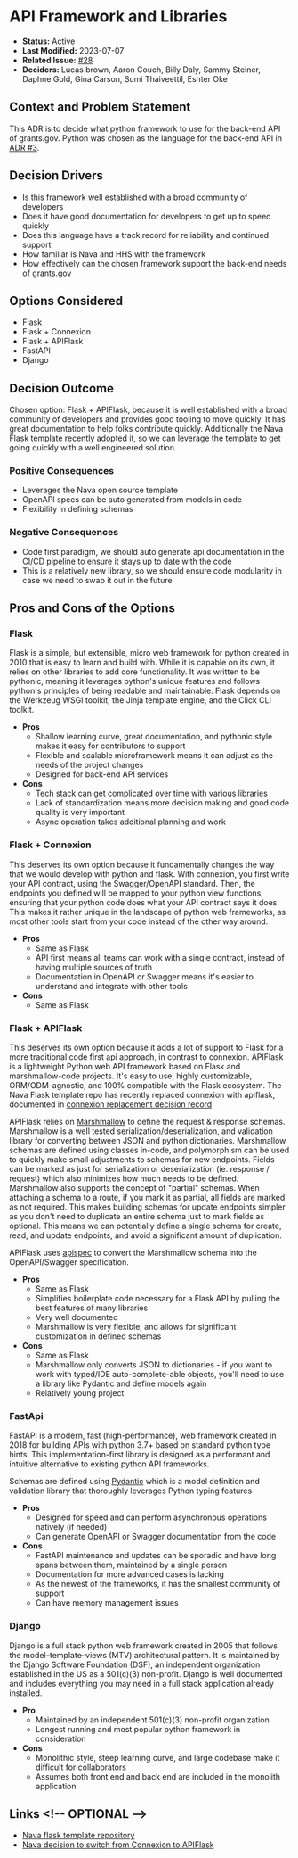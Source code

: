 # API Framework and Libraries

* **Status:** Active
* **Last Modified:** 2023-07-07
* **Related Issue:** [#28](https://github.com/HHS/simpler-grants-gov/issues/28)
* **Deciders:** Lucas brown, Aaron Couch, Billy Daly, Sammy Steiner, Daphne Gold, Gina Carson, Sumi Thaiveettil, Eshter Oke

## Context and Problem Statement

This ADR is to decide what python framework to use for the back-end API of grants.gov. Python was chosen as the language for the back-end API in [ADR #3](../../../../decisions/adr/0003-api-language.md).

## Decision Drivers

* Is this framework well established with a broad community of developers
* Does it have good documentation for developers to get up to speed quickly
* Does this language have a track record for reliability and continued support
* How familiar is Nava and HHS with the framework
* How effectively can the chosen framework support the back-end needs of grants.gov

## Options Considered

* Flask
* Flask + Connexion
* Flask + APIFlask
* FastAPI
* Django

## Decision Outcome

Chosen option: Flask + APIFlask, because it is well established with a broad community of developers and provides good tooling to move quickly. It has great documentation to help folks contribute quickly. Additionally the Nava Flask template recently adopted it, so we can leverage the template to get going quickly with a well engineered solution.

### Positive Consequences

* Leverages the Nava open source template
* OpenAPI specs can be auto generated from models in code
* Flexibility in defining schemas

### Negative Consequences

* Code first paradigm, we should auto generate api documentation in the CI/CD pipeline to ensure it stays up to date with the code
* This is a relatively new library, so we should ensure code modularity in case we need to swap it out in the future

## Pros and Cons of the Options

### Flask

Flask is a simple, but extensible, micro web framework for python created in 2010 that is easy to learn and build with. While it is capable on its own, it relies on other libraries to add core functionality. It was written to be pythonic, meaning it leverages python's unique features and follows python's principles of being readable and maintainable. Flask depends on the Werkzeug WSGI toolkit, the Jinja template engine, and the Click CLI toolkit.

* **Pros**
  * Shallow learning curve, great documentation, and pythonic style makes it easy for contributors to support
  * Flexible and scalable microframework means it can adjust as the needs of the project changes
  * Designed for back-end API services
* **Cons**
  * Tech stack can get complicated over time with various libraries
  * Lack of standardization means more decision making and good code quality is very important
  * Async operation takes additional planning and work

### Flask + Connexion

This deserves its own option because it fundamentally changes the way that we would develop with python and flask. With connexion, you first write your API contract, using the Swagger/OpenAPI standard. Then, the endpoints you defined will be mapped to your python view functions, ensuring that your python code does what your API contract says it does. This makes it rather unique in the landscape of python web frameworks, as most other tools start from your code instead of the other way around.

* **Pros**
  * Same as Flask
  * API first means all teams can work with a single contract, instead of having multiple sources of truth
  * Documentation in OpenAPI or Swagger means it's easier to understand and integrate with other tools
* **Cons**
  * Same as Flask

### Flask + APIFlask

This deserves its own option because it adds a lot of support to Flask for a more traditional code first api approach, in contrast to connexion. APIFlask is a lightweight Python web API framework based on Flask and marshmallow-code projects. It's easy to use, highly customizable, ORM/ODM-agnostic, and 100% compatible with the Flask ecosystem. The Nava Flask template repo has recently replaced connexion with apiflask, documented in [connexion replacement decision record](https://github.com/navapbc/template-application-flask/blob/main/docs/decisions/0001-connexion-replacement.md).

APIFlask relies on [Marshmallow](https://marshmallow.readthedocs.io/en/stable/) to define the request & response schemas. Marshmallow is a well tested serialization/deserialization, and validation library for converting between JSON and python dictionaries. Marshmallow schemas are defined using classes in-code, and polymorphism can be used to quickly make small adjustments to schemas for new endpoints. Fields can be marked as just for serialization or deserialization (ie. response / request) which also minimizes how much needs to be defined. Marshmallow also supports the concept of "partial" schemas. When attaching a schema to a route, if you mark it as partial, all fields are marked as not required. This makes building schemas for update endpoints simpler as you don't need to duplicate an entire schema just to mark fields as optional. This means we can potentially define a single schema for create, read, and update endpoints, and avoid a significant amount of duplication.

APIFlask uses [apispec](https://apispec.readthedocs.io/en/latest/) to convert the Marshmallow schema into the OpenAPI/Swagger specification.

* **Pros**
  * Same as Flask
  * Simplifies boilerplate code necessary for a Flask API by pulling the best features of many libraries
  * Very well documented
  * Marshmallow is very flexible, and allows for significant customization in defined schemas
* **Cons**
  * Same as Flask
  * Marshmallow only converts JSON to dictionaries - if you want to work with typed/IDE auto-complete-able objects, you'll need to use a library like Pydantic and define models again
  * Relatively young project

### FastApi

FastAPI is a modern, fast (high-performance), web framework created in 2018 for building APIs with python 3.7+ based on standard python type hints. This implementation-first library is designed as a performant and intuitive alternative to existing python API frameworks.

Schemas are defined using [Pydantic](https://docs.pydantic.dev/latest/) which is a model definition and validation library that thoroughly leverages Python typing features

* **Pros**
  * Designed for speed and can perform asynchronous operations natively (if needed)
  * Can generate OpenAPI or Swagger documentation from the code
* **Cons**
  * FastAPI maintenance and updates can be sporadic and have long spans between them, maintained by a single person
  * Documentation for more advanced cases is lacking
  * As the newest of the frameworks, it has the smallest community of support
  * Can have memory management issues

### Django

Django is a full stack python web framework created in 2005 that follows the model–template–views (MTV) architectural pattern. It is maintained by the Django Software Foundation (DSF), an independent organization established in the US as a 501(c)(3) non-profit. Django is well documented and includes everything you may need in a full stack application already installed.

* **Pro**
  * Maintained by an independent 501(c)(3) non-profit organization
  * Longest running and most popular python framework in consideration
* **Cons**
  * Monolithic style, steep learning curve, and large codebase make it difficult for collaborators
  * Assumes both front end and back end are included in the monolith application

## Links \<!-- OPTIONAL -->

* [Nava flask template repository](https://github.com/navapbc/template-application-flask)
* [Nava decision to switch from Connexion to APIFlask](https://github.com/navapbc/template-application-flask/blob/main/docs/decisions/0001-connexion-replacement.md)
